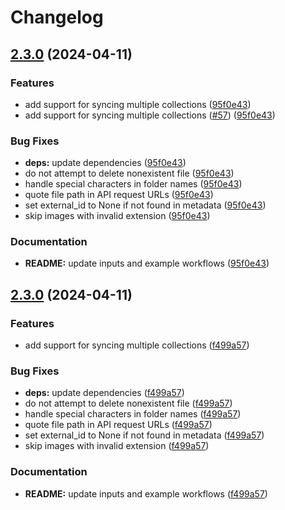 # Changelog

## [2.3.0](https://github.com/parkerbxyz/guru-to-github/compare/v2.2.0...v2.3.0) (2024-04-11)


### Features

* add support for syncing multiple collections ([95f0e43](https://github.com/parkerbxyz/guru-to-github/commit/95f0e43c44bdb9fc5e3b7b33a4f63c73e6226134))
* add support for syncing multiple collections ([#57](https://github.com/parkerbxyz/guru-to-github/issues/57)) ([95f0e43](https://github.com/parkerbxyz/guru-to-github/commit/95f0e43c44bdb9fc5e3b7b33a4f63c73e6226134))


### Bug Fixes

* **deps:** update dependencies ([95f0e43](https://github.com/parkerbxyz/guru-to-github/commit/95f0e43c44bdb9fc5e3b7b33a4f63c73e6226134))
* do not attempt to delete nonexistent file ([95f0e43](https://github.com/parkerbxyz/guru-to-github/commit/95f0e43c44bdb9fc5e3b7b33a4f63c73e6226134))
* handle special characters in folder names ([95f0e43](https://github.com/parkerbxyz/guru-to-github/commit/95f0e43c44bdb9fc5e3b7b33a4f63c73e6226134))
* quote file path in API request URLs ([95f0e43](https://github.com/parkerbxyz/guru-to-github/commit/95f0e43c44bdb9fc5e3b7b33a4f63c73e6226134))
* set external_id to None if not found in metadata ([95f0e43](https://github.com/parkerbxyz/guru-to-github/commit/95f0e43c44bdb9fc5e3b7b33a4f63c73e6226134))
* skip images with invalid extension ([95f0e43](https://github.com/parkerbxyz/guru-to-github/commit/95f0e43c44bdb9fc5e3b7b33a4f63c73e6226134))


### Documentation

* **README:** update inputs and example workflows ([95f0e43](https://github.com/parkerbxyz/guru-to-github/commit/95f0e43c44bdb9fc5e3b7b33a4f63c73e6226134))

## [2.3.0](https://github.com/parkerbxyz/guru-to-github/compare/v2.2.0...v2.3.0) (2024-04-11)

### Features

* add support for syncing multiple collections ([f499a57](https://github.com/parkerbxyz/guru-to-github/commit/f499a57ddc13e7af0e90b9ee47d48dd574faaad9))

### Bug Fixes

* **deps:** update dependencies ([f499a57](https://github.com/parkerbxyz/guru-to-github/commit/f499a57ddc13e7af0e90b9ee47d48dd574faaad9))
* do not attempt to delete nonexistent file ([f499a57](https://github.com/parkerbxyz/guru-to-github/commit/f499a57ddc13e7af0e90b9ee47d48dd574faaad9))
* handle special characters in folder names ([f499a57](https://github.com/parkerbxyz/guru-to-github/commit/f499a57ddc13e7af0e90b9ee47d48dd574faaad9))
* quote file path in API request URLs ([f499a57](https://github.com/parkerbxyz/guru-to-github/commit/f499a57ddc13e7af0e90b9ee47d48dd574faaad9))
* set external_id to None if not found in metadata ([f499a57](https://github.com/parkerbxyz/guru-to-github/commit/f499a57ddc13e7af0e90b9ee47d48dd574faaad9))
* skip images with invalid extension ([f499a57](https://github.com/parkerbxyz/guru-to-github/commit/f499a57ddc13e7af0e90b9ee47d48dd574faaad9))

### Documentation

* **README:** update inputs and example workflows ([f499a57](https://github.com/parkerbxyz/guru-to-github/commit/f499a57ddc13e7af0e90b9ee47d48dd574faaad9))
